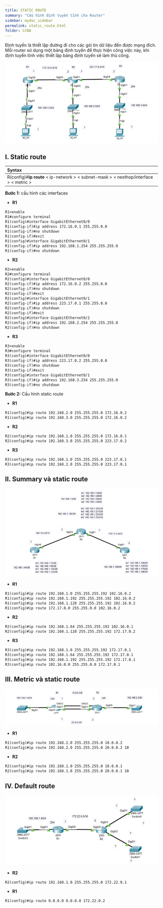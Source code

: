 ```yaml
---
title: STATIC ROUTE
summary: "Cấu hình định tuyến tĩnh cho Router"
sidebar: mydoc_sidebar
permalink: static_route.html
folder: CCNA
---
```


Định tuyến là thiết lập đường đi cho các gói tin dữ liệu đến được mạng đích. Mỗi router sử dụng một bảng định tuyến để thực hiện công việc này, khi định tuyến tĩnh việc thiết lập bảng định tuyến sẽ làm thủ công.

![image](./img/static_route_1.png)

## I. Static route

| Syntax |
|:---|
| R(config)#**ip route** < ip-network > < subnet-mask > < nexthop/interface > < metric > |

**Bước 1:** cấu hình các interfaces

* **R1**

```
R1>enable
R1#configure terminal
R1(config)#interface GigabitEthernet0/0
R1(config-if)#ip address 172.16.0.1 255.255.0.0
R1(config-if)#no shutdown
R1(config-if)#exit
R1(config)#interface GigabitEthernet0/1
R1(config-if)#ip address 192.168.1.254 255.255.255.0
R1(config-if)#no shutdown
```

* **R2**

```
R2>enable
R2#configure terminal
R2(config)#interface GigabitEthernet0/0
R2(config-if)#ip address 172.16.0.2 255.255.0.0
R2(config-if)#no shutdown
R2(config-if)#exit
R2(config)#interface GigabitEthernet0/1
R2(config-if)#ip address 223.17.0.1 255.255.0.0
R2(config-if)#no shutdown
R2(config-if)#exit
R2(config)#interface GigabitEthernet0/2
R2(config-if)#ip address 192.168.2.254 255.255.255.0
R2(config-if)#no shutdown
```

* **R3**

```
R3>enable
R3#configure terminal
R3(config)#interface GigabitEthernet0/0
R3(config-if)#ip address 223.17.0.2 255.255.0.0
R3(config-if)#no shutdown
R3(config-if)#exit
R3(config)#interface GigabitEthernet0/1
R3(config-if)#ip address 192.168.3.254 255.255.255.0
R3(config-if)#no shutdown
```

**Bước 2:** Cấu hình static route

* **R1**

```
R1(config)#ip route 192.168.2.0 255.255.255.0 172.16.0.2
R1(config)#ip route 192.168.3.0 255.255.255.0 172.16.0.2
```

* **R2**

```
R2(config)#ip route 192.168.1.0 255.255.255.0 172.16.0.1
R2(config)#ip route 192.168.3.0 255.255.255.0 223.17.0.2
```

* **R3**

```
R3(config)#ip route 192.168.1.0 255.255.255.0 223.17.0.1
R3(config)#ip route 192.168.2.0 255.255.255.0 223.17.0.1
```


## II. Summary và static route

![image](./img/static_route_2.png)

* **R1**

```
R1(config)#ip route 192.168.1.0 255.255.255.192 102.16.0.2
R1(config)#ip route 192.168.1.192 255.255.255.192 102.16.0.2
R1(config)#ip route 192.168.1.128 255.255.255.192 102.16.0.2
R1(config)#ip route 172.17.0.0 255.255.0.0 102.16.0.2
```

* **R2**

```
R2(config)#ip route 192.168.1.64 255.255.255.192 102.16.0.1
R2(config)#ip route 192.168.1.128 255.255.255.192 172.17.0.2
```

* **R3**

```
R3(config)#ip route 192.168.1.0 255.255.255.192 172.17.0.1
R3(config)#ip route 192.168.1.64 255.255.255.192 172.17.0.1
R3(config)#ip route 192.168.1.192 255.255.255.192 172.17.0.1
R3(config)#ip route 102.16.0.0 255.255.0.0 172.17.0.1
```

## III. Metric và static route

![image](./img/static_route_3.png)

* **R1**

```
R1(config)#ip route 192.168.2.0 255.255.255.0 10.0.0.2
R1(config)#ip route 192.168.2.0 255.255.255.0 20.0.0.2 10
```

* **R2**

```
R2(config)#ip route 192.168.1.0 255.255.255.0 10.0.0.1
R2(config)#ip route 192.168.1.0 255.255.255.0 20.0.0.1 10
```

## IV. Default route

![image](./img/static_route_4.png)

* **R2**

```
R2(config)#ip route 192.168.1.0 255.255.255.0 172.22.0.1
```

* **R1**

```
R1(config)#ip route 0.0.0.0 0.0.0.0 172.22.0.2
```
